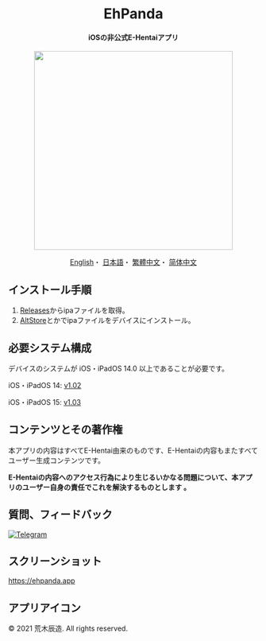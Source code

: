 <h1 align="center">EhPanda</h1>

<h4 align="center">iOSの非公式E-Hentaiアプリ</h4>

<p align="center">
<img src="https://user-images.githubusercontent.com/31207151/105609404-0acbff00-5de4-11eb-9e88-f3c6e0ba9d44.png" width="400"></img>
</p>

<p align="center">
  <a href="/README.md">English</a>・
  <a href="/README.jpn.md">日本語</a>・
  <a href="/README.cht.md">繁體中文</a>・
  <a href="/README.chs.md">简体中文</a>
</p>

## インストール手順
1. [Releases](https://github.com/arakitatsuzou/EhPanda/releases)からipaファイルを取得。
2. [AltStore](https://altstore.io)とかでipaファイルをデバイスにインストール。

## 必要システム構成
デバイスのシステムが iOS・iPadOS 14.0 以上であることが必要です。

iOS・iPadOS 14: [v1.02](https://github.com/tatsuz0u/EhPanda/releases/tag/v1.0.2_b50)

iOS・iPadOS 15: [v1.03](https://github.com/tatsuz0u/EhPanda/releases/latest)

## コンテンツとその著作権
本アプリの内容はすべてE-Hentai由来のものです、E-Hentaiの内容もまたすべてユーザー生成コンテンツです。

**E-Hentaiの内容へのアクセス行為により生じるいかなる問題について、本アプリのユーザー自身の責任でこれを解決するものとします 。**

## 質問、フィードバック
[![Telegram](https://img.shields.io/badge/chat-Telegram-blue.svg)](https://t.me/ehpandaEN)

## スクリーンショット
https://ehpanda.app

## アプリアイコン
© 2021 荒木辰造. All rights reserved.
